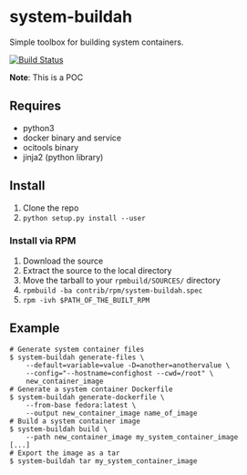 # system-buildah
Simple toolbox for building system containers.

[![Build Status](https://travis-ci.org/ashcrow/system-buildah.svg)](https://travis-ci.org/ashcrow/system-buildah)

**Note**: This is a POC

## Requires

* python3
* docker binary and service
* ocitools binary
* jinja2 (python library)

## Install

1. Clone the repo
2. ```python setup.py install --user```

### Install via RPM

1. Download the source
2. Extract the source to the local directory
3. Move the tarball to your ``rpmbuild/SOURCES/`` directory
4. ```rpmbuild -ba contrib/rpm/system-buildah.spec```
5. ```rpm -ivh $PATH_OF_THE_BUILT_RPM```

## Example

```shell
# Generate system container files
$ system-buildah generate-files \
    --default=variable=value -D=another=anothervalue \
    --config="--hostname=confighost --cwd=/root" \
    new_container_image
# Generate a system container Dockerfile
$ system-buildah generate-dockerfile \
    --from-base fedora:latest \
    --output new_container_image name_of_image
# Build a system container image
$ system-buildah build \
    --path new_container_image my_system_container_image
[...]
# Export the image as a tar
$ system-buildah tar my_system_container_image
```
